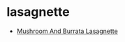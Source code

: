 # lasagnette

 * [Mushroom And Burrata Lasagnette](../../index/m/mushroom-and-burrata-lasagnette-56390115.json)
